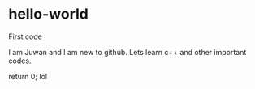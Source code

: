 # hello-world
First code

I am Juwan and I am new to github. Lets learn c++ and other important codes.

return 0; lol
